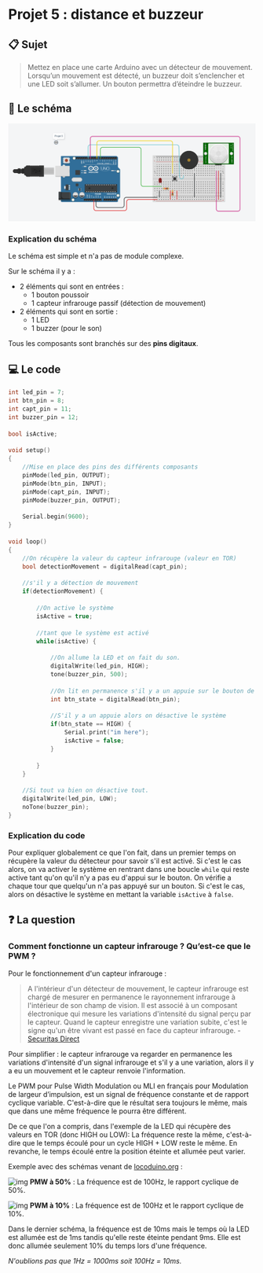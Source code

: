 # Projet 5 : distance et buzzeur

## :clipboard: Sujet

> Mettez en place une carte Arduino avec un détecteur de mouvement. Lorsqu’un mouvement est détecté, un buzzeur doit s’enclencher et une LED soit s’allumer.​ Un bouton permettra d’éteindre le buzzeur.​

## :electric_plug: Le schéma

![image5](./image-5.png)

### Explication du schéma

Le schéma est simple et n'a pas de module complexe. 

Sur le schéma il y a :

- 2 éléments qui sont en entrées :
    - 1 bouton poussoir
    - 1 capteur infrarouge passif (détection de mouvement)
- 2 éléments qui sont en sortie :
    - 1 LED
    - 1 buzzer (pour le son)

Tous les composants sont branchés sur des **pins digitaux**.

## :computer: Le code

```c++
int led_pin = 7;
int btn_pin = 8;
int capt_pin = 11;
int buzzer_pin = 12;

bool isActive;

void setup()
{
    //Mise en place des pins des différents composants
    pinMode(led_pin, OUTPUT);
    pinMode(btn_pin, INPUT);
    pinMode(capt_pin, INPUT);
    pinMode(buzzer_pin, OUTPUT);
    
    Serial.begin(9600);
}

void loop()
{
    //On récupère la valeur du capteur infrarouge (valeur en TOR)
    bool detectionMovement = digitalRead(capt_pin); 

    //s'il y a détection de mouvement
    if(detectionMovement) {

        //On active le système
        isActive = true;

        //tant que le système est activé
        while(isActive) {
            
            //On allume la LED et on fait du son.
            digitalWrite(led_pin, HIGH);
            tone(buzzer_pin, 500);
            
            //On lit en permanence s'il y a un appuie sur le bouton de désactivation du système
            int btn_state = digitalRead(btn_pin);
            
            //S'il y a un appuie alors on désactive le système
            if(btn_state == HIGH) {
                Serial.print("im here");
                isActive = false;
            }
            
        }
    }

    //Si tout va bien on désactive tout.
    digitalWrite(led_pin, LOW);
    noTone(buzzer_pin);
}
```

### Explication du code

Pour expliquer globalement ce que l'on fait, dans un premier temps on récupère la valeur du détecteur pour savoir s'il est activé. Si c'est le cas alors, on va activer le système en rentrant dans une boucle ``while`` qui reste active tant qu'on qu'il n'y a pas eu d'appui sur le bouton. On vérifie a chaque tour que quelqu'un n'a pas appuyé sur un bouton. Si c'est le cas, alors on désactive le système en mettant la variable `isActive` à ``false``.

## :question: La question

### Comment fonctionne un capteur infrarouge ? Qu’est-ce que le PWM ?​

Pour le fonctionnement d'un capteur infrarouge : 

> A l'intérieur d'un détecteur de mouvement, le capteur infrarouge est chargé de mesurer en permanence le rayonnement infrarouge à l'intérieur de son champ de vision. Il est associé à un composant électronique qui mesure les variations d'intensité du signal perçu par le capteur. Quand le capteur enregistre une variation subite, c'est le signe qu'un être vivant est passé en face du capteur infrarouge. - [Securitas Direct](https://www.securitasdirect.fr/mag-securite/systeme-d-alarme/composants/alarme-coeur-du-systeme/fonctionnement-d-un-capteur-infrarouge)

Pour simplifier : le capteur infrarouge va regarder en permanence les variations d'intensité d'un signal infrarouge et s'il y a une variation, alors il y a eu un mouvement et le capteur renvoie l'information.

Le PWM pour Pulse Width Modulation ou MLI en français pour Modulation de largeur d’impulsion, est un signal de fréquence constante et de rapport cyclique variable. C'est-à-dire que le résultat sera toujours le même, mais que dans une même fréquence le pourra être différent.

De ce que l'on a compris, dans l'exemple de la LED qui récupère des valeurs en TOR (donc HIGH ou LOW): La fréquence reste la même, c'est-à-dire que le temps écoulé pour un cycle HIGH + LOW reste le même. En revanche, le temps écoulé entre la position éteinte et allumée peut varier. 

Exemple avec des schémas venant de [locoduino.org](https://www.locoduino.org/spip.php?article47#nb3) :

![img](https://www.locoduino.org/local/cache-vignettes/L610xH173/pwm50-6e745.png?1548598522)
**PMW à 50%** : La fréquence est de 100Hz, le rapport cyclique de 50%.

![img](https://www.locoduino.org/local/cache-vignettes/L610xH173/pwm50-6e745.png?1548598522)
**PWM à 10%** : La fréquence est de 100Hz et le rapport cyclique de 10%. 

Dans le dernier schéma, la fréquence est de 10ms mais le temps où la LED est allumée est de 1ms tandis qu'elle reste éteinte pendant 9ms. Elle est donc allumée seulement 10% du temps lors d'une fréquence.

*N'oublions pas que 1Hz = 1000ms soit 100Hz = 10ms.*






